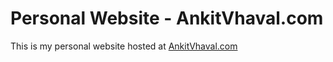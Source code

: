 # Personal Website - AnkitVhaval.com

This is my personal website hosted at [AnkitVhaval.com](https://ankitvhaval.com)
